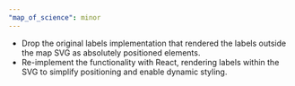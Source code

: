 ```yaml
---
"map_of_science": minor
---
```


- Drop the original labels implementation that rendered the labels outside the map SVG as absolutely positioned elements.
- Re-implement the functionality with React, rendering labels within the SVG to simplify positioning and enable dynamic styling.
